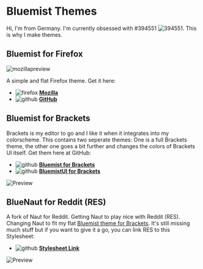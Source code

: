 # Bluemist Themes

Hi, I'm from Germany. I'm currently obsessed with #394551 ![394551](https://user-images.githubusercontent.com/2411715/124731324-6a414580-df12-11eb-8dca-6e0d272a9179.png). This is why I make themes.

## Bluemist for Firefox
![mozillapreview](https://user-images.githubusercontent.com/2411715/124749940-273c9d80-df25-11eb-8b91-52b5a721ceaf.png)

A simple and flat Firefox theme. Get it here:
* ![firefox](https://user-images.githubusercontent.com/2411715/124732824-dec8b400-df13-11eb-96a2-fc28cccd427a.png) **[Mozilla](https://addons.mozilla.org/de/firefox/addon/bluemist-for-firefox/)**
* ![github](https://user-images.githubusercontent.com/2411715/124732862-ea1bdf80-df13-11eb-94b6-0a28782c80d6.png) **[GitHub](https://github.com/Huygenz/Bluemist-for-Firefox)**

## Bluemist for Brackets
Brackets is my editor to go and I like it when it integrates into my colorscheme.
This contains two seperate themes: One is a full Brackets theme, the other one goes a bit further and changes the colors of Brackets UI itself. Get them here at GitHub:
* ![github](https://user-images.githubusercontent.com/2411715/124732862-ea1bdf80-df13-11eb-94b6-0a28782c80d6.png)  **[Bluemist for Brackets](https://github.com/Huygenz/Bluemist-for-Brackets)**
* ![github](https://user-images.githubusercontent.com/2411715/124732862-ea1bdf80-df13-11eb-94b6-0a28782c80d6.png) **[BluemistUI for Brackets](https://github.com/Huygenz/Bluemist-UI-for-Brackets)**

![Preview](https://user-images.githubusercontent.com/2411715/122951066-4829be00-d37d-11eb-8c15-2065a243f891.png)

## BlueNaut for Reddit (RES)
A fork of Naut for Reddit. Getting Naut to play nice with Reddit (RES). Changing Naut to fit my flat [Bluemist theme for Brackets](https://github.com/huygenz/brackets-bluemist).
It's still missing much stuff but if you want to give it a go, you can link RES to this Stylesheet:

* ![github](https://user-images.githubusercontent.com/2411715/124732862-ea1bdf80-df13-11eb-94b6-0a28782c80d6.png) **[Stylesheet Link](https://huygenz.github.io/huygenz/bluenaut/bluenaut.min.css)**

![Preview](https://user-images.githubusercontent.com/2411715/124015109-9aee2000-d9e4-11eb-8116-456dd722e648.png)
